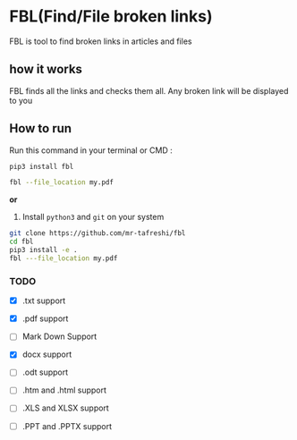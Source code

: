 # FBL(Find/File broken links)

FBL is tool to find broken links in articles and files



## how it works

FBL finds all the links and checks them all. Any broken link will be displayed to you



## How to run

Run this command in your terminal or CMD :

```bash 
pip3 install fbl

fbl --file_location my.pdf
```

**or**

1. Install `python3` and `git` on your system

```bash
git clone https://github.com/mr-tafreshi/fbl
cd fbl
pip3 install -e . 
fbl ---file_location my.pdf
```



### TODO

- [x] .txt support

- [x] .pdf support
- [ ] Mark Down Support
- [x] docx support
- [ ] .odt support
- [ ] .htm and .html support
- [ ] .XLS and XLSX support
- [ ] .PPT and .PPTX support
